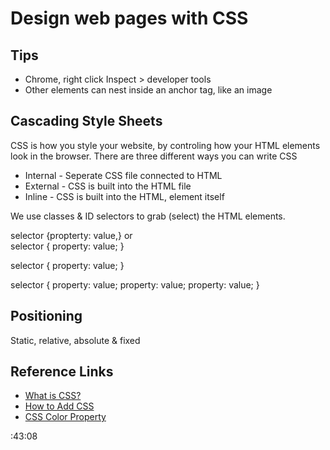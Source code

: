 # Design web pages with CSS



## Tips

* Chrome, right click Inspect > developer tools
* Other elements can nest inside an anchor tag, like an image

## Cascading Style Sheets

CSS is how you style your website, by controling how your HTML elements look in the browser. There are three different ways you can write CSS

* Internal - Seperate CSS file connected to HTML
* External - CSS is built into the HTML file
* Inline - CSS is built into the HTML, element itself


We use classes & ID selectors to grab (select) the HTML elements.

selector {propterty: value,}
or  
selector {
    property: value;
}

selector {
    property: value;
}

selector {
    property: value;
    property: value;
    property: value;
}

## Positioning 

Static, relative, absolute & fixed

## Reference Links

* [What is CSS?](https://developer.mozilla.org/en-US/docs/Learn/CSS/First_steps/What_is_CSS)
* [How to Add CSS](https://www.w3schools.com/css/css_howto.asp)
* [CSS Color Property](https://www.w3schools.com/cssref/pr_text_color.php)

:43:08
